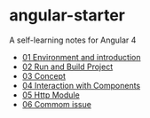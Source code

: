 # angular-starter

A self-learning notes for Angular 4

* [01 Environment and introduction]
* [02 Run and Build Project]
* [03 Concept]
* [04 Interaction with Components]
* [05 Http Module]
* [06 Commom issue]

[01 Environment and introduction]: <https://github.com/sean1093/angular-starter/blob/master/01.environment-and-introduction.md>

[02 Run and Build Project]: <https://github.com/sean1093/angular-starter/blob/master/02.run-and-build-project.md>

[03 Concept]: <https://github.com/sean1093/angular-starter/blob/master/03.concept.md>

[04 Interaction with Components]: <https://github.com/sean1093/angular-starter/blob/master/04.interaction-with-component.md>

[05 Http Module]: <https://github.com/sean1093/angular-starter/blob/master/05.http-module.md>

[06 Commom issue]: <https://github.com/sean1093/angular-starter/blob/master/06.commom-issue.md>